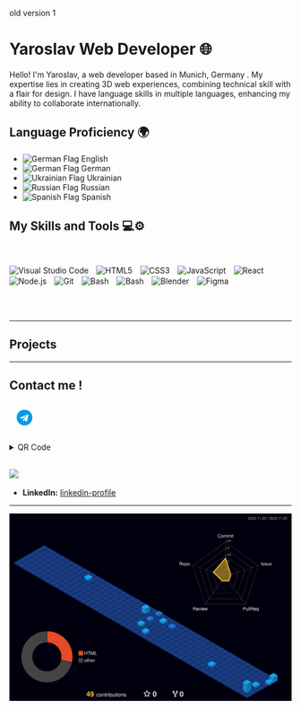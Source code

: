 old version 1 
# Yaroslav Web Developer 🌐


Hello! I'm Yaroslav, a web developer based in Munich, Germany . My expertise lies in creating 3D web experiences, combining technical skill with a flair for design. I have language skills in multiple languages, enhancing my ability to collaborate internationally.


## Language Proficiency 🌍
<td>
        <ul>
            <li><img  src="https://flagcdn.com/gb.svg" alt="German Flag" style="width: 20px;"> English</li>
            <li><img src="https://cdnjs.cloudflare.com/ajax/libs/flag-icons/7.0.2/flags/4x3/de.svg" alt="German Flag" style="width: 20px;"> German</li>
            <li><img src="https://flagcdn.com/ua.svg" style="width: 20px;" alt="Ukrainian Flag"> Ukrainian</li>
            <li><img src="https://cdnjs.cloudflare.com/ajax/libs/flag-icons/7.0.2/flags/4x3/ru.svg" alt="Russian Flag" style="width: 20px;"> Russian</li>
            <li><img src="https://flagcdn.com/es.svg" style="width: 20px;" alt="Spanish Flag"> Spanish</li>
        </ul>
    </td> 

## My Skills and Tools 💻⚙️

<br>

<p>
    <img align="center" alt="Visual Studio Code" Title="VsCode" width="26px" src="https://cdn.jsdelivr.net/gh/devicons/devicon/icons/vscode/vscode-original.svg" style="padding-right:10px;" />
    <img align="center" alt="HTML5" Title="HTML" width="26px" src="https://cdn.jsdelivr.net/gh/devicons/devicon/icons/html5/html5-original.svg" style="padding-right:10px;" />
    <img align="center" alt="CSS3" Title="CSS" width="26px" src="https://cdn.jsdelivr.net/gh/devicons/devicon/icons/css3/css3-original.svg" style="padding-right:10px;" />
    <img align="center" alt="JavaScript"Title="JavaScript" width="26px" src="https://cdn.jsdelivr.net/gh/devicons/devicon/icons/javascript/javascript-original.svg" style="padding-right:10px;" />
    <img align="center" alt="React" Title="React" width="26px" src="https://cdn.jsdelivr.net/gh/devicons/devicon/icons/react/react-original.svg" style="padding-right:10px;" />
    <img align="center" alt="Node.js" Title="Node.js" width="26px" src="https://cdn.jsdelivr.net/gh/devicons/devicon/icons/nodejs/nodejs-original.svg" style="padding-right:10px;" />
    <img align="center" alt="Git" Title="Git" width="26px" src="https://cdn.jsdelivr.net/gh/devicons/devicon/icons/git/git-original.svg" style="padding-right:10px;" />
    <img align="center" alt="Bash" Title="Bash" width="26px" src="https://cdn.jsdelivr.net/gh/devicons/devicon/icons/bash/bash-original.svg" style="padding-right:10px;" />
    <img align="center" alt="Bash" Title="Photoshop" width="26px" src="https://cdn.jsdelivr.net/gh/devicons/devicon/icons/photoshop/photoshop-plain.svg" style="padding-right:10px;" />
    <img align="center" alt="Blender" Title="Blender" width="26px" src="https://cdn.jsdelivr.net/gh/devicons/devicon/icons/blender/blender-original.svg" style="padding-right:10px;" />
    <img align="center" alt="Figma" Title="Figma" width="26px" src="https://cdn.jsdelivr.net/gh/devicons/devicon/icons/figma/figma-original.svg" style="padding-right:10px;" />
</p>
<br>
<br>


          
---
## Projects

---

## Contact me ! 


<p>
    <a href="https://t.me/mu_ukraine">
        <svg style="width: 2em; margin: 13px;" xmlns="http://www.w3.org/2000/svg" viewBox="0 0 24 24">
            <circle cx="12" cy="12" r="12" fill="#039be5"></circle>
            <path fill="#fff" d="M5.491,11.74l11.57-4.461c0.537-0.194,1.006,0.131,0.832,0.943l0.001-0.001l-1.97,9.281
            c-0.146,0.658-0.537,0.818-1.084,0.508l-3-2.211l-1.447,1.394c-0.16,0.16-0.295,0.295-0.605,0.295l0.213-3.053l5.56-5.023
            c0.242-0.213-0.054-0.333-0.373-0.121l-6.871,4.326l-2.962-0.924c-0.643-0.204-0.657-0.643,0.136-0.953z"></path>
        </svg>
    </a>
    <details>
        <summary>QR Code</summary>
        <img src="your-image-link-here" alt="QR Code Image Description">
    </details>
</p>



<br>
<a href="mailto:yar.mansens@gmail.com">
    <img src="https://www.cdnlogo.com/logos/g/93/gmail.svg" style="width:70px">
</a>



- **LinkedIn:** [linkedin-profile](https://www.linkedin.com/in/yaroslav-gubich-0476382a0)

---





![Profile Night View](https://raw.githubusercontent.com/yaroslavgubich/yaroslavgubich/8d0c552fadb1b07fc677138c815c3bfbf74379f4/profile-3d-contrib/profile-night-view.svg)


<!--
**yaroslavgubich/yaroslavgubich** is a ✨ _special_ ✨ repository because its `README.md` (this file) appears on your GitHub profile.

Here are some ideas to get you started:

- 🔭 I’m currently working on ...
- 🌱 I’m currently learning ...
- 👯 I’m looking to collaborate on ...
- 🤔 I’m looking for help with ...
- 💬 Ask me about ...
- 📫 How to reach me: ...
- 😄 Pronouns: ...
- ⚡ Fun fact: ...
-->
